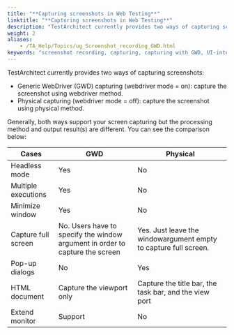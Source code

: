 ```yaml
--- 
title: "**Capturing screenshots in Web Testing**"
linktitle: "**Capturing screenshots in Web Testing**"
description: "TestArchitect currently provides two ways of capturing screenshots:"
weight: 2
aliases: 
    - /TA_Help/Topics/ug_Screenshot_recording_GWD.html
keywords: "screenshot recording, capturing, capturing with GWD, UI-interacting action, capturing screenshots"
---
```


TestArchitect currently provides two ways of capturing screenshots:

-   Generic WebDriver \(GWD\) capturing \(webdriver mode = on\): capture the screenshot using webdriver method.
-   Physical capturing \(webdriver mode = off\): capture the screenshot using physical method.

Generally, both ways support your screen capturing but the processing method and output result\(s\) are different. You can see the comparison below:

|Cases|GWD|Physical|
|-----|---|--------|
|Headless mode|Yes|No|
|Multiple executions|Yes|No|
|Minimize window|Yes|No|
|Capture full screen|No. Users have to specify the window argument in order to capture the screen|Yes. Just leave the windowargument empty to capture full screen.|
|Pop-up dialogs|No|Yes|
|HTML document|Capture the viewport only|Capture the title bar, the task bar, and the view port|
|Extend monitor|Support|No|


